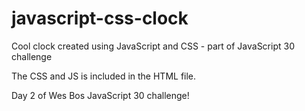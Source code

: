 # javascript-css-clock
Cool clock created using JavaScript and CSS - part of JavaScript 30 challenge

The CSS and JS is included in the HTML file.

Day 2 of Wes Bos JavaScript 30 challenge!
